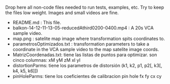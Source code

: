 Drop here all non-code files needed to run tests, examples, etc. Try to 
keep the files low weight. Images and small videos are fine.

 - README.md : This file.
 - balkon-14-12-11-13-05-reducedAthird0200-0400.mp4 : A 20s VCA sample 
 video.
 - map.png : satelite map image where transformation spits coordinates to.
 - parametrosOptimizados.txt : transformation parameters to take a 
 coordinate in the VCA sample video to the map satelite image coords.
 - MatrizCoordenadas.txt: tiene las listas de puntos para optimizar. son
    cinco columnas: xM yM zM xI yI
 - distortionParms: tiene los parametros de distorsión
    (k1, k2, p1, p2[, k3[, k4, k5, k6]])
 - pinHoleParms: tiene los coeficientes de calibracion pin hole
    fx fy cx cy
